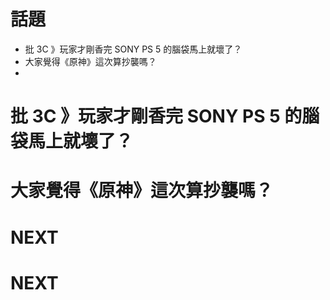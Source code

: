 # 話題
- 批 3C 》玩家才剛香完 SONY PS 5 的腦袋馬上就壞了？
- 大家覺得《原神》這次算抄襲嗎？
- 


# 批 3C 》玩家才剛香完 SONY PS 5 的腦袋馬上就壞了？

# 大家覺得《原神》這次算抄襲嗎？

# NEXT

# NEXT